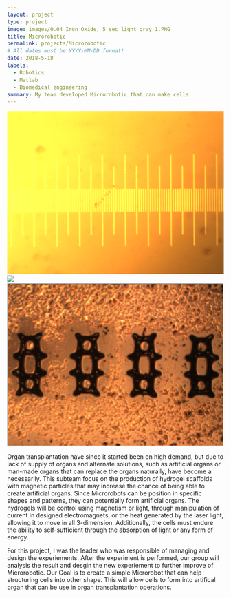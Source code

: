 ```yaml
---
layout: project
type: project
image: images/0.04 Iron Oxide, 5 sec light gray 1.PNG
title: Microrobotic
permalink: projects/Microrobotic
# All dates must be YYYY-MM-DD format!
date: 2018-5-18
labels:
  - Robotics
  - Matlab
  - Biomedical engineering
summary: My team developed Microrobotic that can make cells.
---
```


<div class="ui small rounded images">
  <img class="ui image" src="../images/scale 10x.tif">
  <img class="ui image" src="../images/.04 Iron Oxide, 5 sec gray(4).PNG">
  <img class="ui image" src="../images/0.04 Iron Oxide, 5 sec gray.PNG">
</div>

Organ transplantation have since it started been on high demand, but due to lack of supply of organs and alternate solutions, such as artificial organs or man-made organs that can replace the organs naturally, have become a necessarily. This subteam focus on the production of hydrogel scaffolds with magnetic particles that may increase the chance of being able to create artificial organs. Since Microrobots can be position in specific shapes and patterns, they can potentially form artificial organs. The hydrogels will be control using magnetism or light, through manipulation of current in designed electromagnets, or the heat generated by the laser light, allowing it to move in all 3-dimension. Additionally, the cells must endure the ability to self-sufficient through the absorption of light or any form of energy. 

For this project, I was the leader who was responsible of managing and design the experiements. After the experiment is performed, our group will analysis the result and desgin the new experiement to further improve of Microrobotic. Our Goal is to create a simple Microrobot that can help structuring cells into other shape. This will allow cells to form into artifical organ that can be use in organ transplantation operations. 





